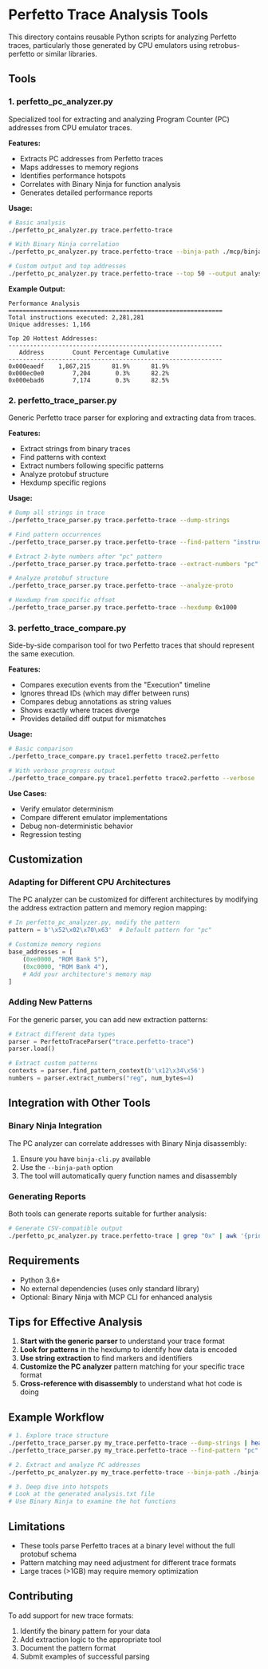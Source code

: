 # Perfetto Trace Analysis Tools

This directory contains reusable Python scripts for analyzing Perfetto traces, particularly those generated by CPU emulators using retrobus-perfetto or similar libraries.

## Tools

### 1. perfetto_pc_analyzer.py

Specialized tool for extracting and analyzing Program Counter (PC) addresses from CPU emulator traces.

**Features:**
- Extracts PC addresses from Perfetto traces
- Maps addresses to memory regions
- Identifies performance hotspots
- Correlates with Binary Ninja for function analysis
- Generates detailed performance reports

**Usage:**
```bash
# Basic analysis
./perfetto_pc_analyzer.py trace.perfetto-trace

# With Binary Ninja correlation
./perfetto_pc_analyzer.py trace.perfetto-trace --binja-path ./mcp/binja-cli.py

# Custom output and top addresses
./perfetto_pc_analyzer.py trace.perfetto-trace --top 50 --output analysis.txt
```

**Example Output:**
```
Performance Analysis
============================================================
Total instructions executed: 2,281,281
Unique addresses: 1,166

Top 20 Hottest Addresses:
------------------------------------------------------------
   Address        Count Percentage Cumulative
------------------------------------------------------------
0x000eaedf    1,867,215      81.9%      81.9%
0x000ec0e0        7,204       0.3%      82.2%
0x000ebad6        7,174       0.3%      82.5%
```

### 2. perfetto_trace_parser.py

Generic Perfetto trace parser for exploring and extracting data from traces.

**Features:**
- Extract strings from binary traces
- Find patterns with context
- Extract numbers following specific patterns
- Analyze protobuf structure
- Hexdump specific regions

**Usage:**
```bash
# Dump all strings in trace
./perfetto_trace_parser.py trace.perfetto-trace --dump-strings

# Find pattern occurrences
./perfetto_trace_parser.py trace.perfetto-trace --find-pattern "instruction"

# Extract 2-byte numbers after "pc" pattern
./perfetto_trace_parser.py trace.perfetto-trace --extract-numbers "pc" --num-bytes 2

# Analyze protobuf structure
./perfetto_trace_parser.py trace.perfetto-trace --analyze-proto

# Hexdump from specific offset
./perfetto_trace_parser.py trace.perfetto-trace --hexdump 0x1000
```

### 3. perfetto_trace_compare.py

Side-by-side comparison tool for two Perfetto traces that should represent the same execution.

**Features:**
- Compares execution events from the "Execution" timeline
- Ignores thread IDs (which may differ between runs)
- Compares debug annotations as string values
- Shows exactly where traces diverge
- Provides detailed diff output for mismatches

**Usage:**
```bash
# Basic comparison
./perfetto_trace_compare.py trace1.perfetto trace2.perfetto

# With verbose progress output
./perfetto_trace_compare.py trace1.perfetto trace2.perfetto --verbose
```

**Use Cases:**
- Verify emulator determinism
- Compare different emulator implementations
- Debug non-deterministic behavior
- Regression testing

## Customization

### Adapting for Different CPU Architectures

The PC analyzer can be customized for different architectures by modifying the address extraction pattern and memory region mapping:

```python
# In perfetto_pc_analyzer.py, modify the pattern
pattern = b'\x52\x02\x70\x63'  # Default pattern for "pc"

# Customize memory regions
base_addresses = [
    (0xe0000, "ROM Bank 5"),
    (0xc0000, "ROM Bank 4"),
    # Add your architecture's memory map
]
```

### Adding New Patterns

For the generic parser, you can add new extraction patterns:

```python
# Extract different data types
parser = PerfettoTraceParser("trace.perfetto-trace")
parser.load()

# Extract custom patterns
contexts = parser.find_pattern_context(b'\x12\x34\x56')
numbers = parser.extract_numbers("reg", num_bytes=4)
```

## Integration with Other Tools

### Binary Ninja Integration

The PC analyzer can correlate addresses with Binary Ninja disassembly:

1. Ensure you have `binja-cli.py` available
2. Use the `--binja-path` option
3. The tool will automatically query function names and disassembly

### Generating Reports

Both tools can generate reports suitable for further analysis:

```bash
# Generate CSV-compatible output
./perfetto_pc_analyzer.py trace.perfetto-trace | grep "0x" | awk '{print $1","$2}' > hotspots.csv
```

## Requirements

- Python 3.6+
- No external dependencies (uses only standard library)
- Optional: Binary Ninja with MCP CLI for enhanced analysis

## Tips for Effective Analysis

1. **Start with the generic parser** to understand your trace format
2. **Look for patterns** in the hexdump to identify how data is encoded
3. **Use string extraction** to find markers and identifiers
4. **Customize the PC analyzer** pattern matching for your specific trace format
5. **Cross-reference with disassembly** to understand what hot code is doing

## Example Workflow

```bash
# 1. Explore trace structure
./perfetto_trace_parser.py my_trace.perfetto-trace --dump-strings | head -20
./perfetto_trace_parser.py my_trace.perfetto-trace --find-pattern "pc"

# 2. Extract and analyze PC addresses
./perfetto_pc_analyzer.py my_trace.perfetto-trace --binja-path ./binja-cli.py

# 3. Deep dive into hotspots
# Look at the generated analysis.txt file
# Use Binary Ninja to examine the hot functions
```

## Limitations

- These tools parse Perfetto traces at a binary level without the full protobuf schema
- Pattern matching may need adjustment for different trace formats
- Large traces (>1GB) may require memory optimization

## Contributing

To add support for new trace formats:
1. Identify the binary pattern for your data
2. Add extraction logic to the appropriate tool
3. Document the pattern format
4. Submit examples of successful parsing
